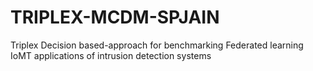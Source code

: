 # TRIPLEX-MCDM-SPJAIN
 Triplex Decision based-approach for benchmarking Federated learning IoMT applications of intrusion detection systems


